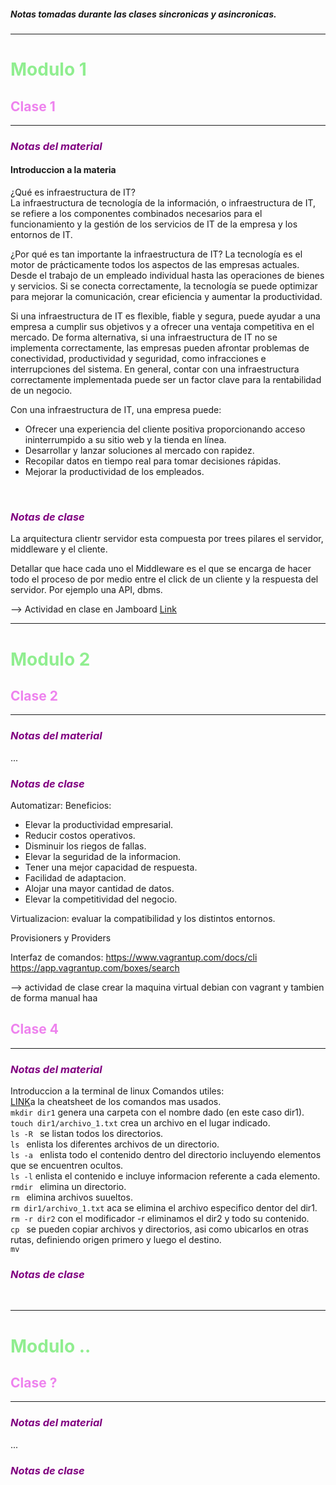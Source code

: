 ##### Notas tomadas durante las clases sincronicas y asincronicas.
---
# <span style="color:lightgreen;">Modulo 1</span>
## <span style="color:violet;">Clase 1</span>
---
### <span style="color:purple"> _Notas del material_</span>
#### Introduccion a la materia 
¿Qué es infraestructura de IT?</br>
La infraestructura de tecnología de la información, o infraestructura de IT, se refiere a los componentes combinados necesarios para el funcionamiento y la gestión de los servicios de IT de la empresa y los entornos de IT.


¿Por qué es tan importante la infraestructura de IT?
La tecnología es el motor de prácticamente todos los aspectos de las empresas actuales. Desde el trabajo de un empleado individual hasta las operaciones de bienes y servicios. Si se conecta correctamente, la tecnología se puede optimizar para mejorar la comunicación, crear eficiencia y aumentar la productividad.

Si una infraestructura de IT es flexible, fiable y segura, puede ayudar a una empresa a cumplir sus objetivos y a ofrecer una ventaja competitiva en el mercado. De forma alternativa, si una infraestructura de IT no se implementa correctamente, las empresas pueden afrontar problemas de conectividad, productividad y seguridad, como infracciones e interrupciones del sistema. En general, contar con una infraestructura correctamente implementada puede ser un factor clave para la rentabilidad de un negocio.

Con una infraestructura de IT, una empresa puede:

- Ofrecer una experiencia del cliente positiva proporcionando acceso ininterrumpido a su sitio web y la tienda en línea.
- Desarrollar y lanzar soluciones al mercado con rapidez.
- Recopilar datos en tiempo real para tomar decisiones rápidas.
- Mejorar la productividad de los empleados.

</br>

### <span style="color:purple;"> _Notas de clase_ </span>
La arquitectura clientr servidor esta compuesta por trees pilares el servidor, middleware y el cliente.

Detallar que hace cada uno
el Middleware es el que se encarga de hacer todo el proceso de por medio entre el click de un cliente y la respuesta del servidor.
Por ejemplo una API, dbms. 

--> Actividad en clase en Jamboard [Link](https://jamboard.google.com/d/1YSi-O1wf46oiqJAOVtJmUOmIvHur9i7LiNlk8Eychks/edit?usp=sharing)

---
# <span style="color:lightgreen;">Modulo 2</span>
## <span style="color:violet;">Clase 2</span>
----
### <span style="color:purple"> _Notas del material_</span>

... </br>

### <span style="color:purple;"> _Notas de clase_ </span>

Automatizar:
Beneficios: 
- Elevar la productividad empresarial.
- Reducir costos operativos.
- Disminuir los riegos de fallas.
- Elevar la seguridad de la informacion.
- Tener una mejor capacidad de respuesta.
- Facilidad de adaptacion.
- Alojar una mayor cantidad de datos.
- Elevar la competitividad del negocio.

Virtualizacion: evaluar la compatibilidad y los distintos entornos. 

Provisioners y Providers

Interfaz de comandos: https://www.vagrantup.com/docs/cli
https://app.vagrantup.com/boxes/search

--> actividad de clase crear la maquina virtual debian con vagrant y tambien de forma manual 
haa

## <span style="color:violet;">Clase 4</span>
----
### <span style="color:purple"> _Notas del material_</span>
Introduccion a la terminal de linux
Comandos utiles:</br>
[LINK](https://cheatography.com/davechild/cheat-sheets/linux-command-line/)a la cheatsheet de los comandos mas usados.</br>
```mkdir dir1``` genera una carpeta con el nombre dado (en este caso dir1).</br>
```touch dir1/archivo_1.txt``` crea un archivo en el lugar indicado. </br>
```ls -R ``` se listan todos los directorios. </br>
```ls ``` enlista los diferentes archivos de un directorio. </br>
``ls -a `` enlista todo el contenido dentro del directorio incluyendo elementos que se encuentren ocultos.</br>
`ls -l` enlista el contenido e incluye informacion referente a cada elemento.</br>
`rmdir ` elimina un directorio. </br>
`rm ` elimina archivos suueltos. </br>
`rm dir1/archivo_1.txt` aca se elimina el archivo especifico dentor del dir1.</br>
`rm -r dir2` con el modificador -r eliminamos el dir2 y todo su contenido.</br>
`cp ` se pueden copiar archivos y directorios, asi como ubicarlos en otras rutas, definiendo origen primero y luego el destino. </br>
`mv` 

### <span style="color:purple;"> _Notas de clase_ </span>
</br>
 
----
# <span style="color:lightgreen;">Modulo ..</span>
## <span style="color:violet;">Clase ?</span>
----
### <span style="color:purple;"> _Notas del material_</span>

... </br>

### <span style="color:purple;"> _Notas de clase_ </span>
